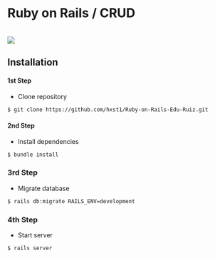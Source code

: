 # Ruby on Rails / CRUD

 <br>
   <image src="https://readme-typing-svg.herokuapp.com?font=Iosevka&size=16&color=BC83E3&center=true&width=410&height=45&lines=by+Edu+Ruiz.">
 <br>

## Installation

#### 1st Step
- Clone repository
```bash
$ git clone https://github.com/hxst1/Ruby-on-Rails-Edu-Ruiz.git
```

#### 2nd Step
- Install dependencies
```bash
$ bundle install
```

### 3rd Step
- Migrate database
```bash
$ rails db:migrate RAILS_ENV=development
```

### 4th Step
- Start server
```bash
$ rails server
```
